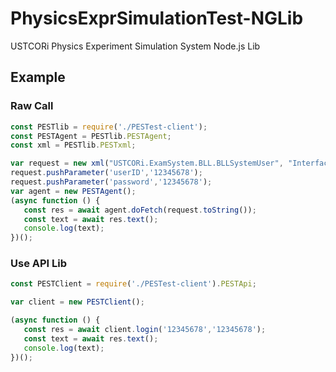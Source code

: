 # PhysicsExprSimulationTest-NGLib

USTCORi Physics Experiment Simulation System Node.js Lib


## Example

### Raw Call

```JavaScript
const PESTlib = require('./PESTest-client');
const PESTAgent = PESTlib.PESTAgent;
const xml = PESTlib.PESTxml;

var request = new xml("USTCORi.ExamSystem.BLL.BLLSystemUser", "InterfaceLogin");
request.pushParameter('userID','12345678');
request.pushParameter('password','12345678');
var agent = new PESTAgent();
(async function () {
   const res = await agent.doFetch(request.toString());
   const text = await res.text();
   console.log(text);
})();
```

### Use API Lib

```JavaScript
const PESTClient = require('./PESTest-client').PESTApi;

var client = new PESTClient();

(async function () {
   const res = await client.login('12345678','12345678');
   const text = await res.text();
   console.log(text);
})();
```
